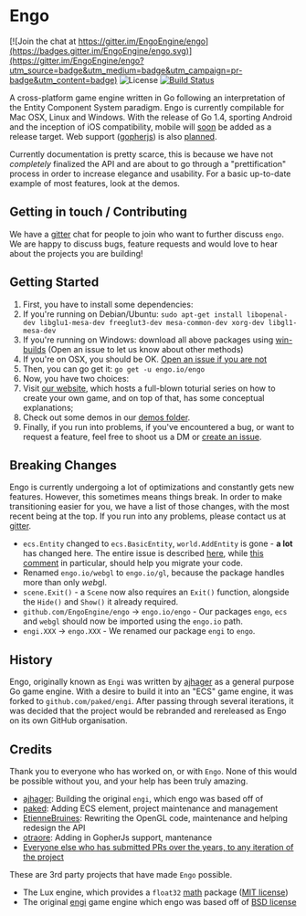 # Engo
[![Join the chat at https://gitter.im/EngoEngine/engo](https://badges.gitter.im/EngoEngine/engo.svg)](https://gitter.im/EngoEngine/engo?utm_source=badge&utm_medium=badge&utm_campaign=pr-badge&utm_content=badge) ![License](https://img.shields.io/badge/License-MIT-blue.svg) [![Build Status](https://travis-ci.org/EngoEngine/engo.svg?branch=master)](https://travis-ci.org/EngoEngine/engo)

A cross-platform game engine written in Go following an interpretation of the Entity Component System paradigm. Engo is
currently compilable for Mac OSX, Linux and Windows. With the release of Go 1.4, sporting Android and the inception of
iOS compatibility, mobile will [soon](https://github.com/EngoEngine/engo/issues/63) be added as a release target. Web
support  ([gopherjs](https://github.com/gopherjs/gopherjs)) is also [planned](https://github.com/EngoEngine/engo/issues/71).

Currently documentation is pretty scarce, this is because we have not *completely* finalized the API and are about to 
go through a "prettification" process in order to increase elegance and usability. For a basic up-to-date example of 
most features, look at the demos.

## Getting in touch / Contributing

We have a [gitter](https://gitter.im/EngoEngine/engo) chat for people to join who want to further discuss `engo`. We are happy to discuss bugs, feature requests and would love to hear about the projects you are building!

## Getting Started

1. First, you have to install some dependencies:
  1. If you're running on Debian/Ubuntu:
    `sudo apt-get install libopenal-dev libglu1-mesa-dev freeglut3-dev mesa-common-dev xorg-dev libgl1-mesa-dev`
  2. If you're running on Windows: download all above packages using [win-builds](http://win-builds.org/doku.php) (Open an issue to let us know about other methods)
  3. If you're on OSX, you should be OK. [Open an issue if you are not](https://github.com/EngoEngine/engo/issues/new)
2. Then, you can go get it:
`go get -u engo.io/engo`
3. Now, you have two choices:
  1. Visit [our website](https://engo.io/), which hosts a full-blown toturial series on how to create your own game, and on top of that, has some conceptual explanations;
  2. Check out some demos in our [demos folder](https://github.com/EngoEngine/engo/tree/master/demos). 
4. Finally, if you run into problems, if you've encountered a bug, or want to request a feature, feel free to shoot 
us a DM or [create an issue](https://github.com/EngoEngine/engo/issues/new). 

## Breaking Changes
Engo is currently undergoing a lot of optimizations and constantly gets new features. However, this sometimes means things break. In order to make transitioning easier for you, 
we have a list of those changes, with the most recent being at the top. If you run into any problems, please contact us at [gitter](https://gitter.im/EngoEngine/engo). 

* `ecs.Entity` changed to `ecs.BasicEntity`, `world.AddEntity` is gone - **a lot** has changed here. The entire issue is described [here](https://github.com/EngoEngine/ecs/issues/13), while [this comment](https://github.com/EngoEngine/ecs/issues/13#issuecomment-210887914) in particular, should help you migrate your code. 
* Renamed `engo.io/webgl` to `engo.io/gl`, because the package handles more than only *web*gl. 
* `scene.Exit()` - a `Scene` now also requires an `Exit()` function, alongside the `Hide()` and `Show()` it already required. 
* `github.com/EngoEngine/engo` -> `engo.io/engo` - Our packages `engo`, `ecs` and `webgl` should now be imported using the `engo.io` path. 
* `engi.XXX` -> `engo.XXX` - We renamed our package `engi` to `engo`. 

## History

Engo, originally known as `Engi` was written by [ajhager](https://github.com/ajhager) as a general purpose Go game engine. With a desire to build it into an "ECS" game engine, it was forked to `github.com/paked/engi`. After passing through several iterations, it was decided that the project would be rebranded and rereleased as Engo on its own GitHub organisation.

## Credits

Thank you to everyone who has worked on, or with `Engo`. None of this would be possible without you, and your help has been truly amazing.

- [ajhager](https://github.com/ajhager): Building the original `engi`, which engo was based off of
- [paked](https://github.com/paked): Adding ECS element, project maintenance and management
- [EtienneBruines](https://github.com/EtienneBruines): Rewriting the OpenGL code, maintenance and helping redesign the API
- [otraore](https://github.com/otraore): Adding in GopherJs support, mantenance
- [Everyone else who has submitted PRs over the years, to any iteration of the project](https://github.com/EngoEngine/engo/graphs/contributors)

These are 3rd party projects that have made `Engo` possible.
- The Lux engine, which provides a `float32` [math](https://godoc.org/github.com/luxengine/math) package ([MIT license](https://github.com/luxengine/math/blob/master/LICENSE))
- The original [engi](https://github.com/aljhager/engi) game engine which engo was based off of [BSD license](https://github.com/ajhager/engi/blob/master/LICENSE)

